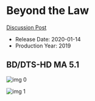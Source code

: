 # Beyond the Law

[Discussion Post](https://www.avsforum.com/threads/bass-eq-for-filtered-movies.2995212/post-59661836)

* Release Date: 2020-01-14
* Production Year: 2019

## BD/DTS-HD MA 5.1

![img 0](https://i.imgur.com/FM9xLur.jpg)

![img 1](https://i.imgur.com/mt9u8E5.png)

